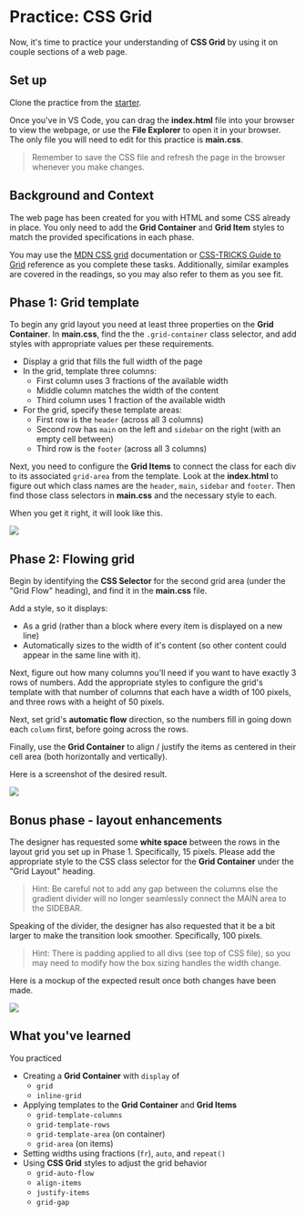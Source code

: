 # Practice: CSS Grid

Now, it's time to practice your understanding of **CSS Grid** by using it on
couple sections of a web page.

## Set up

Clone the practice from the [starter].

Once you've in VS Code, you can drag the __index.html__ file into your browser
to view the webpage, or use the **File Explorer** to open it in your browser.
The only file you will need to edit for this practice is __main.css__.

> Remember to save the CSS file and refresh the page in the browser whenever you
> make changes.

## Background and Context

The web page has been created for you with HTML and some CSS already in place.
You only need to add the **Grid Container** and **Grid Item** styles to match
the provided specifications in each phase.

You may use the [MDN CSS grid] documentation or [CSS-TRICKS Guide to Grid]
reference as you complete these tasks. Additionally, similar examples are
covered in the readings, so you may also refer to them as you see fit.

## Phase 1: Grid template

To begin any grid layout you need at least three properties on the **Grid
Container**. In __main.css__, find the the `.grid-container` class selector,
and add styles with appropriate values per these requirements.

* Display a grid that fills the full width of the page
* In the grid, template three columns:
  * First column uses 3 fractions of the available width
  * Middle column matches the width of the content
  * Third column uses 1 fraction of the available width
* For the grid, specify these template areas:
  * First row is the `header` (across all 3 columns)
  * Second row has `main` on the left and `sidebar` on the right
    (with an empty cell between)
  * Third row is the `footer` (across all 3 columns)

Next, you need to configure the **Grid Items** to connect the class for each
div to its associated `grid-area` from the template. Look at the __index.html__
to figure out which class names are the `header`, `main`, `sidebar` and
`footer`. Then find those class selectors in __main.css__ and the necessary
style to each.

When you get it right, it will look like this.

<img src="https://appacademy-open-assets.s3-us-west-1.amazonaws.com/Modular-Curriculum/content/week-07/practice-css-grid/grid-template.png" />

## Phase 2: Flowing grid

Begin by identifying the **CSS Selector** for the second grid area (under the
"Grid Flow" heading), and find it in the __main.css__ file.

Add a style, so it displays:

* As a grid (rather than a block where every item is displayed on a new line)
* Automatically sizes to the width of it's content (so other content could
appear in the same line with it).

Next, figure out how many columns you'll need if you want to have exactly 3 rows
of numbers. Add the appropriate styles to configure the grid's template with
that number of columns that each have a width of 100 pixels, and three rows with
a height of 50 pixels.

Next, set grid's **automatic flow** direction, so the numbers fill in going down
each `column` first, before going across the rows.

Finally, use the **Grid Container** to align / justify the items as centered
in their cell area (both horizontally and vertically).

Here is a screenshot of the desired result.

<img src="https://appacademy-open-assets.s3-us-west-1.amazonaws.com/Modular-Curriculum/content/week-07/practice-css-grid/grid-flow.png" />

## Bonus phase - layout enhancements

The designer has requested some **white space** between the rows in the layout
grid you set up in Phase 1. Specifically, 15 pixels. Please add the appropriate
style to the CSS class selector for the **Grid Container** under the
"Grid Layout" heading.

> Hint: Be careful not to add any gap between the columns else the gradient
> divider will no longer seamlessly connect the MAIN area to the SIDEBAR.

Speaking of the divider, the designer has also requested that it be a bit
larger to make the transition look smoother. Specifically, 100 pixels.

> Hint: There is padding applied to all divs (see top of CSS file), so you
> may need to modify how the box sizing handles the width change.

Here is a mockup of the expected result once both changes have been made.

<img src="https://appacademy-open-assets.s3-us-west-1.amazonaws.com/Modular-Curriculum/content/week-07/practice-css-grid/grid-layout-enhanced.png" />

## What you've learned

You practiced

* Creating a **Grid Container** with `display` of
  * `grid`
  * `inline-grid`
* Applying templates to the **Grid Container** and **Grid Items**
  * `grid-template-columns`
  * `grid-template-rows`
  * `grid-template-area` (on container)
  * `grid-area` (on items)
* Setting widths using fractions (`fr`), `auto`, and `repeat()`
* Using **CSS Grid** styles to adjust the grid behavior
  * `grid-auto-flow`
  * `align-items`
  * `justify-items`
  * `grid-gap`

[starter]: https://github.com/appacademy/practice-for-week-07-css-grid
[MDN CSS Grid]: https://developer.mozilla.org/en-US/docs/Web/CSS/CSS_Grid_Layout
[CSS-TRICKS Guide to Grid]: https://css-tricks.com/snippets/css/complete-guide-grid/
